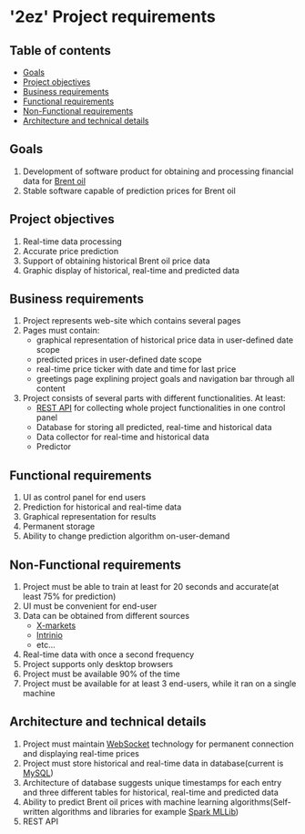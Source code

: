 # '2ez' Project requirements

## Table of contents

* [Goals](#goals)
* [Project objectives](#project-objectives)
* [Business requirements](#business-requirements)
* [Functional requirements](#functional-requirements)
* [Non-Functional requirements](#non-functional-requirements)
* [Architecture and technical details](#architecture-and-technical-details)

## Goals

 1. Development of software product for obtaining and processing financial data for [Brent oil](https://en.wikipedia.org/wiki/Brent_Crude)
 2. Stable software capable of prediction prices for Brent oil

## Project objectives

 1. Real-time data processing
 2. Accurate price prediction
 3. Support of obtaining historical Brent oil price data
 4. Graphic display of historical, real-time and predicted data

## Business requirements

 1. Project represents web-site which contains several pages
 2. Pages must contain:
    * graphical representation of historical price data in user-defined date scope
    * predicted prices in user-defined date scope
    * real-time price ticker with date and time for last price
    * greetings page explining project goals and navigation bar through all content
 3. Project consists of several parts with different functionalities. At least:
    * [REST API](https://en.wikipedia.org/wiki/Representational_state_transfer) for collecting whole project functionalities in one control panel
    * Database for storing all predicted, real-time and historical data
    * Data collector for real-time and historical data
    * Predictor

## Functional requirements

 1) UI as control panel for end users
 2) Prediction for historical and real-time data
 3) Graphical representation for results
 4) Permanent storage
 5) Ability to change prediction algorithm on-user-demand

## Non-Functional requirements

 1. Project must be able to train at least for 20 seconds and accurate(at least 75% for prediction)
 2. UI must be convenient for end-user
 3. Data can be obtained from different sources
    * [X-markets](https://www.xmarkets.db.com/DE/ENG/Underlying-Detail/XC0009677409)
    * [Intrinio](https://intrinio.com/)
    * etc...
 4. Real-time data with once a second frequency
 5. Project supports only desktop browsers
 6. Project must be available 90% of the time
 7. Project must be available for at least 3 end-users, while it ran on a single machine

## Architecture and technical details

 1. Project must maintain [WebSocket](https://www.websocket.org/) technology for permanent connection and displaying real-time prices
 2. Project must store historical and real-time data in database(current is [MySQL](https://www.mysql.com/))
 3. Architecture of database suggests unique timestamps for each entry and three different tables for historical, real-time and predicted data
 4. Ability to predict Brent oil prices with machine learning algorithms(Self-written algorithms and libraries for example [Spark MLLib](https://spark.apache.org/docs/latest/index.html))
 5. REST API